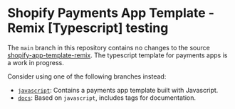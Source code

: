 # Shopify Payments App Template - Remix [Typescript] testing

The `main` branch in this repository contains no changes to the source [shopify-app-template-remix](https://github.com/Shopify/shopify-app-template-remix). The typescript template for payments apps is a work in progress.

Consider using one of the following branches instead:

- [`javascript`](https://github.com/Shopify/example-app--credit-card-payments-app-template--remix/tree/javascript): Contains a payments app template built with Javascript.
- [`docs`](https://github.com/Shopify/example-app--credit-card-payments-app-template--remix/tree/docs): Based on `javascript`, includes tags for documentation.